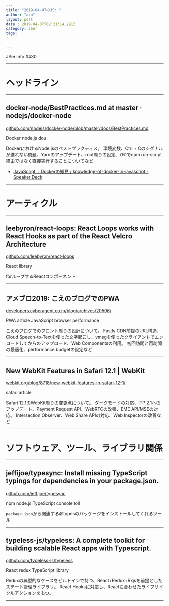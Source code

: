 ```yaml
---
title: "2019-04-07のJS: "
author: "azu"
layout: post
date : 2019-04-07T02:21:14.291Z
category: JSer
tags:
-

---
```


JSer.info #430

----

<h1 class="site-genre">ヘッドライン</h1>

----

## docker-node/BestPractices.md at master · nodejs/docker-node
[github.com/nodejs/docker-node/blob/master/docs/BestPractices.md](https://github.com/nodejs/docker-node/blob/master/docs/BestPractices.md "docker-node/BestPractices.md at master · nodejs/docker-node")
<p class="jser-tags jser-tag-icon"><span class="jser-tag">Docker</span> <span class="jser-tag">node.js</span> <span class="jser-tag">dou</span></p>

DockerにおけるNode.jsのベストプラクティス。 
環境変数、Ctrl + Cのシグナルが送れない問題、Yarnのアップデート、root周りの設定、`CMD`でnpm run-script経由ではなく直接実行することについてなど

- [JavaScript + Dockerの知見 / knowledge-of-docker-in-javascript - Speaker Deck](https://speakerdeck.com/odanado "JavaScript + Dockerの知見 / knowledge-of-docker-in-javascript - Speaker Deck")

----
<h1 class="site-genre">アーティクル</h1>

----

## leebyron/react-loops: React Loops works with React Hooks as part of the React Velcro Architecture
[github.com/leebyron/react-loops](https://github.com/leebyron/react-loops "leebyron/react-loops: React Loops works with React Hooks as part of the React Velcro Architecture")
<p class="jser-tags jser-tag-icon"><span class="jser-tag">React</span> <span class="jser-tag">library</span></p>

forループするReactコンポーネント


----

## アメブロ2019: こえのブログでのPWA
[developers.cyberagent.co.jp/blog/archives/20506/](https://developers.cyberagent.co.jp/blog/archives/20506/ "アメブロ2019: こえのブログでのPWA")
<p class="jser-tags jser-tag-icon"><span class="jser-tag">PWA</span> <span class="jser-tag">article</span> <span class="jser-tag">JavaScript</span> <span class="jser-tag">browser</span> <span class="jser-tag">performance</span></p>

こえのブログでのフロント周りの設計について。
Fastly CDN前提のURL構造、Cloud Speech-to-Textを使った文字起こし、vmsgを使ったクライアントでエンコードしてからのアップロード、Web Componentsの利用。
初回訪問と再訪問の最適化、performance budgetの設定など


----

## New WebKit Features in Safari 12.1 | WebKit
[webkit.org/blog/8718/new-webkit-features-in-safari-12-1/](https://webkit.org/blog/8718/new-webkit-features-in-safari-12-1/ "New WebKit Features in Safari 12.1 | WebKit")
<p class="jser-tags jser-tag-icon"><span class="jser-tag">safari</span> <span class="jser-tag">article</span></p>

Safari 12.1のWebKit周りの変更点について。
ダークモードの対応、ITP 2.1へのアップデート、Payment Request API、WebRTCの改善、EME API/MSEの対応。
Intersection Observer、Web Share APIの対応、Web Inspectorの改善など


----
<h1 class="site-genre">ソフトウェア、ツール、ライブラリ関係</h1>

----

## jeffijoe/typesync: Install missing TypeScript typings for dependencies in your package.json.
[github.com/jeffijoe/typesync](https://github.com/jeffijoe/typesync "jeffijoe/typesync: Install missing TypeScript typings for dependencies in your package.json.")
<p class="jser-tags jser-tag-icon"><span class="jser-tag">npm</span> <span class="jser-tag">node.js</span> <span class="jser-tag">TypeScript</span> <span class="jser-tag">console</span> <span class="jser-tag">toll</span></p>

`package.json`から関連する@typesのパッケージをインストールしてくれるツール


----

## typeless-js/typeless: A complete toolkit for building scalable React apps with Typescript.
[github.com/typeless-js/typeless](https://github.com/typeless-js/typeless "typeless-js/typeless: A complete toolkit for building scalable React apps with Typescript.")
<p class="jser-tags jser-tag-icon"><span class="jser-tag">React</span> <span class="jser-tag">redux</span> <span class="jser-tag">TypeScript</span> <span class="jser-tag">library</span></p>

Reduxの典型的なケースをビルトインで持つ、React+Redux+Rxjsを前提としたステート管理ライブラリ。
React Hooksに対応し、Reactに合わせたライフサイクルアクションをもつ。


----
